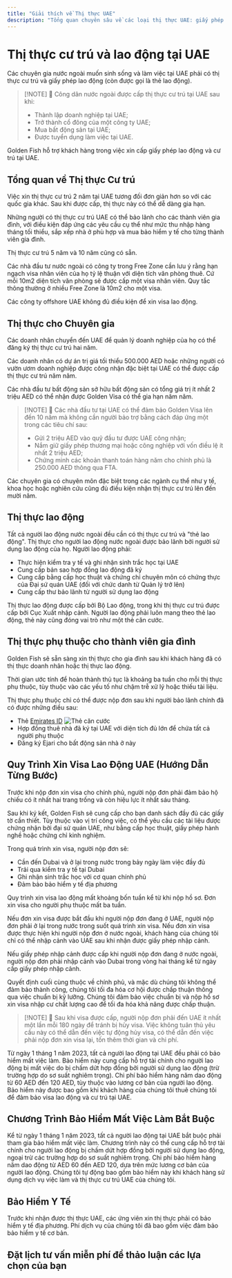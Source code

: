 ```yaml
---
title: "Giải thích về Thị thực UAE"
description: "Tổng quan chuyên sâu về các loại thị thực UAE: giấy phép cư trú, thị thực lao động và thị thực phụ thuộc. Tất cả những điều bạn cần biết về yêu cầu và quy trình xử lý."
---
```


# Thị thực cư trú và lao động tại UAE

Các chuyên gia nước ngoài muốn sinh sống và làm việc tại UAE phải có thị thực cư trú và giấy phép lao động (còn được gọi là thẻ lao động).

> [!NOTE] 💚 Công dân nước ngoài được cấp thị thực cư trú tại UAE sau khi:
>
> - Thành lập doanh nghiệp tại UAE;
> - Trở thành cổ đông của một công ty UAE;
> - Mua bất động sản tại UAE;
> - Được tuyển dụng làm việc tại UAE.

Golden Fish hỗ trợ khách hàng trong việc xin cấp giấy phép lao động và cư trú tại UAE.

## Tổng quan về Thị thực Cư trú

Việc xin thị thực cư trú 2 năm tại UAE tương đối đơn giản hơn so với các quốc gia khác. Sau khi được cấp, thị thực này có thể dễ dàng gia hạn.

Những người có thị thực cư trú UAE có thể bảo lãnh cho các thành viên gia đình, với điều kiện đáp ứng các yêu cầu cụ thể như mức thu nhập hàng tháng tối thiểu, sắp xếp nhà ở phù hợp và mua bảo hiểm y tế cho từng thành viên gia đình.

Thị thực cư trú 5 năm và 10 năm cũng có sẵn.

Các nhà đầu tư nước ngoài có công ty trong Free Zone cần lưu ý rằng hạn ngạch visa nhân viên của họ tỷ lệ thuận với diện tích văn phòng thuê. Cứ mỗi 10m2 diện tích văn phòng sẽ được cấp một visa nhân viên. Quy tắc thông thường ở nhiều Free Zone là 10m2 cho một visa.

Các công ty offshore UAE không đủ điều kiện để xin visa lao động.

## Thị thực cho Chuyên gia

Các doanh nhân chuyển đến UAE để quản lý doanh nghiệp của họ có thể đăng ký thị thực cư trú hai năm.

Các doanh nhân có dự án trị giá tối thiểu 500.000 AED hoặc những người có vườn ươm doanh nghiệp được công nhận đặc biệt tại UAE có thể được cấp thị thực cư trú năm năm.

Các nhà đầu tư bất động sản sở hữu bất động sản có tổng giá trị ít nhất 2 triệu AED có thể nhận được Golden Visa có thể gia hạn năm năm.

> [!NOTE] 💚 Các nhà đầu tư tại UAE có thể đảm bảo Golden Visa lên đến 10 năm mà không cần người bảo trợ bằng cách đáp ứng một trong các tiêu chí sau:
>
> - Gửi 2 triệu AED vào quỹ đầu tư được UAE công nhận;
> - Nắm giữ giấy phép thương mại hoặc công nghiệp với vốn điều lệ ít nhất 2 triệu AED;
> - Chứng minh các khoản thanh toán hàng năm cho chính phủ là 250.000 AED thông qua FTA.

Các chuyên gia có chuyên môn đặc biệt trong các ngành cụ thể như y tế, khoa học hoặc nghiên cứu cũng đủ điều kiện nhận thị thực cư trú lên đến mười năm.

## Thị thực lao động

Tất cả người lao động nước ngoài đều cần có thị thực cư trú và "thẻ lao động". Thị thực cho người lao động nước ngoài được bảo lãnh bởi người sử dụng lao động của họ. Người lao động phải:

- Thực hiện kiểm tra y tế và ghi nhận sinh trắc học tại UAE
- Cung cấp bản sao hợp đồng lao động đã ký
- Cung cấp bằng cấp học thuật và chứng chỉ chuyên môn có chứng thực của Đại sứ quán UAE (đối với chức danh từ Quản lý trở lên)
- Cung cấp thư bảo lãnh từ người sử dụng lao động

Thị thực lao động được cấp bởi Bộ Lao động, trong khi thị thực cư trú được cấp bởi Cục Xuất nhập cảnh. Người lao động phải luôn mang theo thẻ lao động, thẻ này cũng đóng vai trò như một thẻ căn cước.

## Thị thực phụ thuộc cho thành viên gia đình

Golden Fish sẽ sẵn sàng xin thị thực cho gia đình sau khi khách hàng đã có thị thực doanh nhân hoặc thị thực lao động.

Thời gian ước tính để hoàn thành thủ tục là khoảng ba tuần cho mỗi thị thực phụ thuộc, tùy thuộc vào các yếu tố như chậm trễ xử lý hoặc thiếu tài liệu.

Thị thực phụ thuộc chỉ có thể được nộp đơn sau khi người bảo lãnh chính đã có được những điều sau:

- Thẻ [Emirates ID](https://u.ae/en/information-and-services/visa-and-emirates-id/emirates-id) ![Thẻ căn cước](/img/ILONMASKID.webp)
- Hợp đồng thuê nhà đã ký tại UAE với diện tích đủ lớn để chứa tất cả người phụ thuộc
- Đăng ký Ejari cho bất động sản nhà ở này

## Quy Trình Xin Visa Lao Động UAE (Hướng Dẫn Từng Bước)

Trước khi nộp đơn xin visa cho chính phủ, người nộp đơn phải đảm bảo hộ chiếu có ít nhất hai trang trống và còn hiệu lực ít nhất sáu tháng.

Sau khi ký kết, Golden Fish sẽ cung cấp cho bạn danh sách đầy đủ các giấy tờ cần thiết. Tùy thuộc vào vị trí công việc, có thể yêu cầu các tài liệu được chứng nhận bởi đại sứ quán UAE, như bằng cấp học thuật, giấy phép hành nghề hoặc chứng chỉ kinh nghiệm.

Trong quá trình xin visa, người nộp đơn sẽ:

- Cần đến Dubai và ở lại trong nước trong bảy ngày làm việc đầy đủ
- Trải qua kiểm tra y tế tại Dubai
- Ghi nhận sinh trắc học với cơ quan chính phủ
- Đảm bảo bảo hiểm y tế địa phương

Quy trình xin visa lao động mất khoảng bốn tuần kể từ khi nộp hồ sơ. Đơn xin visa cho người phụ thuộc mất ba tuần.

Nếu đơn xin visa được bắt đầu khi người nộp đơn đang ở UAE, người nộp đơn phải ở lại trong nước trong suốt quá trình xin visa. Nếu đơn xin visa được thực hiện khi người nộp đơn ở nước ngoài, khách hàng của chúng tôi chỉ có thể nhập cảnh vào UAE sau khi nhận được giấy phép nhập cảnh.

Nếu giấy phép nhập cảnh được cấp khi người nộp đơn đang ở nước ngoài, người nộp đơn phải nhập cảnh vào Dubai trong vòng hai tháng kể từ ngày cấp giấy phép nhập cảnh.

Quyết định cuối cùng thuộc về chính phủ, và mặc dù chúng tôi không thể đảm bảo thành công, chúng tôi tối đa hóa cơ hội được chấp thuận thông qua việc chuẩn bị kỹ lưỡng. Chúng tôi đảm bảo việc chuẩn bị và nộp hồ sơ xin visa nhập cư chất lượng cao để tối đa hóa khả năng được chấp thuận.

> [!NOTE] 💚 Sau khi visa được cấp, người nộp đơn phải đến UAE ít nhất một lần mỗi 180 ngày để tránh bị hủy visa.
> Việc không tuân thủ yêu cầu này có thể dẫn đến việc tự động hủy visa, có thể dẫn đến việc phải nộp đơn xin visa lại, tốn thêm thời gian và chi phí.

Từ ngày 1 tháng 1 năm 2023, tất cả người lao động tại UAE đều phải có bảo hiểm mất việc làm. Bảo hiểm này cung cấp hỗ trợ tài chính cho người lao động bị mất việc do bị chấm dứt hợp đồng bởi người sử dụng lao động (trừ trường hợp do sơ suất nghiêm trọng). Chi phí bảo hiểm hàng năm dao động từ 60 AED đến 120 AED, tùy thuộc vào lương cơ bản của người lao động. Bảo hiểm này được bao gồm khi khách hàng của chúng tôi thuê chúng tôi để đảm bảo visa lao động và cư trú tại UAE.

## Chương Trình Bảo Hiểm Mất Việc Làm Bắt Buộc

Kể từ ngày 1 tháng 1 năm 2023, tất cả người lao động tại UAE bắt buộc phải tham gia bảo hiểm mất việc làm. Chương trình này có thể cung cấp hỗ trợ tài chính cho người lao động bị chấm dứt hợp đồng bởi người sử dụng lao động, ngoại trừ các trường hợp do sơ suất nghiêm trọng. Chi phí bảo hiểm hàng năm dao động từ AED 60 đến AED 120, dựa trên mức lương cơ bản của người lao động. Chúng tôi tự động bao gồm bảo hiểm này khi khách hàng sử dụng dịch vụ việc làm và thị thực cư trú UAE của chúng tôi.

## Bảo Hiểm Y Tế

Trước khi nhận được thị thực UAE, các ứng viên xin thị thực phải có bảo hiểm y tế địa phương. Phí dịch vụ của chúng tôi đã bao gồm việc đảm bảo bảo hiểm y tế cơ bản.

## Đặt lịch tư vấn miễn phí để thảo luận các lựa chọn của bạn

<ContactForm 
  mediaUrl="/img/iStock-2185912945.mp4"
  redirectUrl="https://goldenfish.ae/uae-business/company-registration/golden-visa" 
  selectLabel="Loại Visa UAE *"
  selectPlaceholder="Chọn loại visa của bạn"
  messagePlaceholder="Vui lòng mô tả tình huống và yêu cầu của bạn"
  :selectOptions="[
    '💼 Visa Lao động + Thẻ Lao động',
    '👨‍💼 Visa Doanh nhân (2 năm)',
    '🏢 Visa Công ty Free Zone',
    '👨‍👩‍👧‍👦 Visa Phụ thuộc Gia đình',
    '💳 Đăng ký Emirates ID',
    '💵 Lương hàng tháng trên 30K AED',
    '❓ Dịch vụ Visa khác',
    '💰 Kiểm tra Điều kiện Golden Visa ➡️',
  ]"/>
